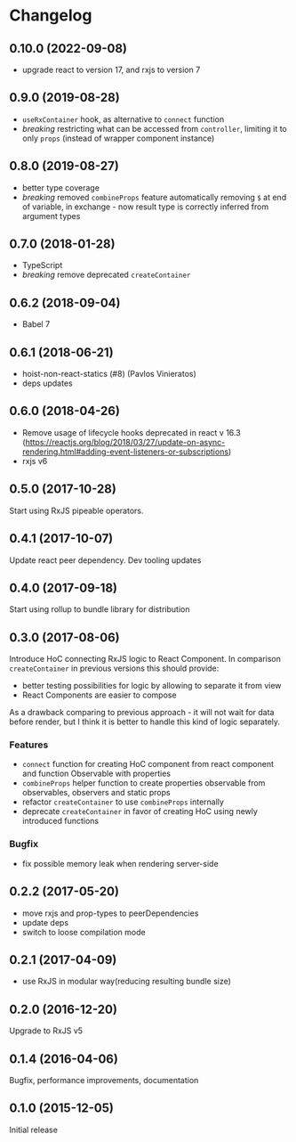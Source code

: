 # Changelog

## 0.10.0 (2022-09-08)

- upgrade react to version 17, and rxjs to version 7

## 0.9.0 (2019-08-28)

- `useRxContainer` hook, as alternative to `connect` function
- *breaking* restricting what can be accessed from `controller`, limiting it to only `props` (instead of wrapper component instance)

## 0.8.0 (2019-08-27)

- better type coverage
- *breaking* removed `combineProps` feature automatically removing `$` at end of variable, in exchange - now result type is correctly inferred from argument types

## 0.7.0 (2018-01-28)

- TypeScript
- *breaking* remove deprecated `createContainer`

## 0.6.2 (2018-09-04)

- Babel 7

## 0.6.1 (2018-06-21)

- hoist-non-react-statics (#8) (Pavlos Vinieratos)
- deps updates

## 0.6.0 (2018-04-26)

- Remove usage of lifecycle hooks deprecated in react v 16.3 (https://reactjs.org/blog/2018/03/27/update-on-async-rendering.html#adding-event-listeners-or-subscriptions)
- rxjs v6

## 0.5.0 (2017-10-28)

Start using RxJS pipeable operators.

## 0.4.1 (2017-10-07)

Update react peer dependency. Dev tooling updates

## 0.4.0 (2017-09-18)

Start using rollup to bundle library for distribution

## 0.3.0 (2017-08-06)

Introduce HoC connecting RxJS logic to React Component.
In comparison `createContainer` in previous versions this should provide:
  - better testing possibilities for logic by allowing to separate it from view
  - React Components are easier to compose

As a drawback comparing to previous approach - it will not wait for data before render,
 but I think it is better to handle this kind of logic separately. 

### Features
 
- `connect` function for creating HoC component from react component and function Observable with properties  
- `combineProps` helper function to create properties observable from observables, observers and static props 
- refactor `createContainer` to use `combineProps` internally
- deprecate `createContainer` in favor of creating HoC using newly introduced functions
  
### Bugfix
 
- fix possible memory leak when rendering server-side
 
## 0.2.2 (2017-05-20)

- move rxjs and prop-types to peerDependencies
- update deps
- switch to loose compilation mode

## 0.2.1  (2017-04-09)
         
- use RxJS in modular way(reducing resulting bundle size)
         
## 0.2.0  (2016-12-20)

Upgrade to RxJS v5

## 0.1.4  (2016-04-06)

Bugfix, performance improvements, documentation

## 0.1.0  (2015-12-05)

Initial release
